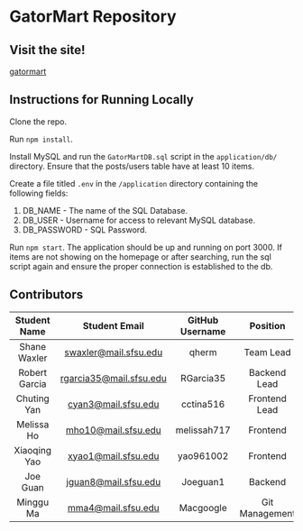 # GatorMart Repository

## Visit the site!
[gatormart](http://ec2-35-168-3-139.compute-1.amazonaws.com/)

## Instructions for Running Locally
Clone the repo. 

Run `npm install`.

Install MySQL and run the `GatorMartDB.sql` script in the `application/db/` directory. Ensure that the posts/users table have at least 10 items.

Create a file titled `.env` in the `/application` directory containing the following fields:

1. DB_NAME - The name of the SQL Database.
2. DB_USER - Username for access to relevant MySQL database.
3. DB_PASSWORD - SQL Password.

Run `npm start`. The application should be up and running on port 3000. If items are not showing on the homepage or after searching, run the sql script again and ensure the proper connection is established to the db.

## Contributors

| Student Name | Student Email | GitHub Username | Position |
|    :---:     |     :---:     |     :---:       |     :---:       |
| Shane Waxler      |swaxler@mail.sfsu.edu               | qherm                 | Team Lead |
| Robert Garcia      |rgarcia35@mail.sfsu.edu               |RGarcia35                 | Backend Lead |
| Chuting Yan      |cyan3@mail.sfsu.edu               |cctina516                | Frontend Lead |
| Melissa Ho   |mho10@mail.sfsu.edu            |   melissah717              | Frontend |
| Xiaoqing Yao      |xyao1@mail.sfsu.edu               |yao961002                 | Frontend |
| Joe Guan      |jguan8@mail.sfsu.edu               |Joeguan1                 | Backend |
| Minggu Ma    |mma4@mail.sfsu.edu               |Macgoogle                 | Git Management |
